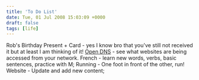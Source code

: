 ```yaml
---
title: 'To Do List'
date: Tue, 01 Jul 2008 15:03:09 +0000
draft: false
tags: [life]
---
```


Rob's Birthday Present + Card - yes I know bro that you've still not received it but at least I am thinking of it! [Open DNS](http://www.opendns.com/) - see what websites are being accessed from your network. French - learn new words, verbs, basic sentences, practice with M; Running - One foot in front of the other, run! Website - Update and add new content;